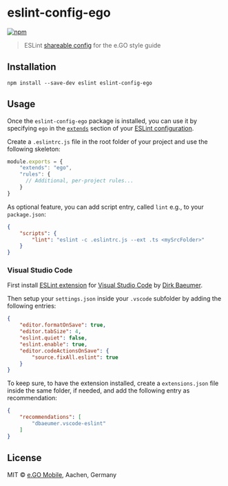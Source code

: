 # eslint-config-ego

[![npm](https://img.shields.io/npm/v/eslint-config-ego.svg)](https://www.npmjs.com/package/eslint-config-ego)

> ESLint [shareable config](http://eslint.org/docs/developer-guide/shareable-configs.html) for the e.GO style guide

## Installation

```
npm install --save-dev eslint eslint-config-ego
```

## Usage

Once the `eslint-config-ego` package is installed, you can use it by specifying `ego` in the [`extends`](http://eslint.org/docs/user-guide/configuring#extending-configuration-files) section of your [ESLint configuration](http://eslint.org/docs/user-guide/configuring).

Create a `.eslintrc.js` file in the root folder of your project and use the following skeleton:

```js
module.exports = {
    "extends": "ego",
    "rules": {
      // Additional, per-project rules...
    }
}
```

As optional feature, you can add script entry, called `lint` e.g., to your `package.json`:

```json
{
    "scripts": {
        "lint": "eslint -c .eslintrc.js --ext .ts <mySrcFolder>"
    }
}
```

### Visual Studio Code

First install [ESLint extension](https://marketplace.visualstudio.com/items?itemName=dbaeumer.vscode-eslint) for [Visual Studio Code](https://code.visualstudio.com/) by [Dirk Baeumer](https://marketplace.visualstudio.com/publishers/dbaeumer).

Then setup your `settings.json` inside your `.vscode` subfolder by adding the following entries:

```json
{
    "editor.formatOnSave": true,
    "editor.tabSize": 4,
    "eslint.quiet": false,
    "eslint.enable": true,
    "editor.codeActionsOnSave": {
        "source.fixAll.eslint": true
    }
}
```

To keep sure, to have the extension installed, create a `extensions.json` file inside the same folder, if needed, and add the following entry as recommendation:

```json
{
    "recommendations": [
        "dbaeumer.vscode-eslint"
    ]
}
```

## License

MIT © [e.GO Mobile](https://e-go-mobile.com/), Aachen, Germany

